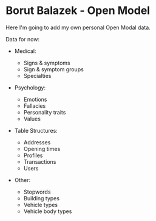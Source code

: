 Borut Balazek - Open Model
========

Here I'm going to add my own personal Open Modal data.

Data for now:

* Medical:
  * Signs & symptoms
  * Sign & symptom groups
  * Specialties

* Psychology:
  * Emotions
  * Fallacies
  * Personality traits
  * Values

* Table Structures:
  * Addresses
  * Opening times
  * Profiles
  * Transactions
  * Users

* Other:
  * Stopwords
  * Building types
  * Vehicle types
  * Vehicle body types
